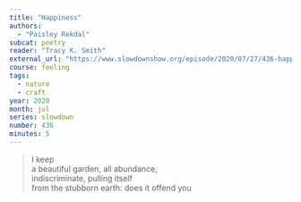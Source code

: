 ```yaml
---
title: "Happiness"
authors:
  - "Paisley Rekdal"
subcat: poetry
reader: "Tracy K. Smith"
external_url: "https://www.slowdownshow.org/episode/2020/07/27/436-happiness"
course: feeling
tags:
  - nature
  - craft
year: 2020
month: jul
series: slowdown
number: 436
minutes: 5
---
```


> I keep  
a beautiful garden, all abundance,  
indiscriminate, pulling itself  
from the stubborn earth: does it offend you

